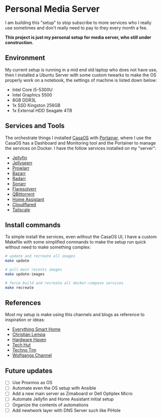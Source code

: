 # Personal Media Server

I am building this "setup" to stop subscribe to more services who I really use sometimes and don't really need to pay to they every month a fee.

**This project is just my personal setup for media server, who still under construction.**

## Environment

My current setup is running in a mid end old laptop who does not have use, then I installed a Ubuntu Server with some custom twearks to make the OS properly work on a notebook, the settings of machine is listed down below:

- Intel Core i5-5300U
- Intel Graphics 5500
- 8GB DDR3L
- 1x SSD Kingston 256GB
- 1x External HDD Seagate 4TB

## Services and Tools

The orchestrate things I installed [CasaOS](https://casaos.io/) with [Portainer](https://www.portainer.io/), where I use the CasaOS has a Dashboard and Monitoring tool and the Portainer to manage the services on Docker. I have the follow services installed on my "server":

- [Jellyfin](https://jellyfin.org/)
- [Jellyseerr](https://github.com/Fallenbagel/jellyseerr)
- [Prowlarr](https://prowlarr.com/)
- [Bazarr](https://wiki.bazarr.media/)
- [Radarr](https://radarr.video/)
- [Sonarr](https://sonarr.tv/)
- [Flaresolverr](https://github.com/FlareSolverr/FlareSolverr)
- [QBittorrent](https://www.qbittorrent.org/)
- [Home Assistant](https://www.home-assistant.io/)
- [Cloudflared](https://github.com/cloudflare/cloudflared)
- [Tailscale](https://tailscale.com/)

## Install commands

To simple install the services, even without the CasaOS UI, I have a custom Makefile with some simplified commands to make the setup run quick without need to make something complex:

```bash
# update and recreate all images
make update

# pull most recents images
make update-images

# force build and recreate all docker-compose services
make recreate
```

## References

Most my setup is make using this channels and blogs as reference to inspiration or ideas:

- [Everything Smart Home](https://www.youtube.com/@EverythingSmartHome)
- [Christian Lempa](https://www.youtube.com/@christianlempa)
- [Hardware Haven](https://www.youtube.com/@HardwareHaven)
- [Tech Hut](https://www.youtube.com/@TechHut)
- [Techno Tim](https://www.youtube.com/@TechnoTim)
- [Wolfgangs Channel](https://www.youtube.com/@WolfgangsChannel)

## Future updates

- [ ] Use Proxmox as OS
- [ ] Automate even the OS setup with Ansible
- [ ] Add a new main server as Zimaboard or Dell Optiplex Micro
- [ ] Automate Jellyfin and Home Assistant initial setup
- [ ] Organize the contents of automations
- [ ] Add newtwork layer with DNS Server such like PiHole

